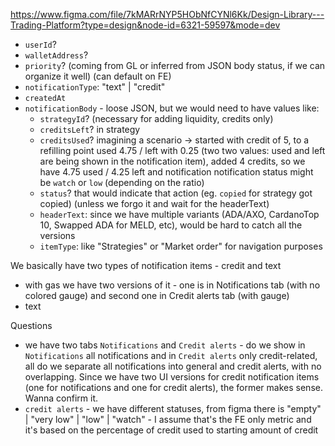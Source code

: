 https://www.figma.com/file/7kMARrNYP5HObNfCYNl6Kk/Design-Library---Trading-Platform?type=design&node-id=6321-59597&mode=dev

- `userId`?
- `walletAddress`?
- `priority`? (coming from GL or inferred from JSON body status, if we can organize it well) (can default on FE)
- `notificationType`: "text" | "credit"
- `createdAt`
- `notificationBody` - loose JSON, but we would need to have values like: 
    - `strategyId`? (necessary for adding liquidity, credits only)
    - `creditsLeft`? in strategy
    - `creditsUsed`?
    imagining a scenario -> started with credit of 5, to a refilling point used 4.75 / left with 0.25 (two two values: used and left are being shown in the notification item), added 4 credits, so we have 4.75 used / 4.25 left and notification notification status might be `watch` or `low` (depending on the ratio)
    - `status`? that would indicate that action (eg. `copied` for strategy got copied) (unless we forgo it and wait for the headerText)
    - `headerText`: since we have multiple variants (ADA/AXO, CardanoTop 10, Swapped ADA for MELD, etc), would be hard to catch all the versions
    - `itemType`: like "Strategies" or "Market order" for navigation purposes



We basically have two types of notification items - credit and text 
- with gas we have two versions of it - one is in Notifications tab (with no colored gauge) and second one in Credit alerts tab (with gauge)
- text

Questions
- we have two tabs `Notifications` and `Credit alerts` - do we show in `Notifications` all notifications and in `Credit alerts` only credit-related, all do we separate all notifications into general and credit alerts, with no overlapping. Since we have two UI versions for credit notification items (one for notifications and one for credit alerts), the former makes sense. Wanna confirm it. 
- `credit alerts` - we have different statuses, from figma there is "empty" | "very low" | "low" | "watch" - I assume that's the FE only metric and it's based on the percentage of credit used to starting amount of credit


